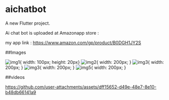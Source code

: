 # aichatbot

A new Flutter project.

Ai chat bot is uploaded at Amazonapp store :

  my app link : https://www.amazon.com/gp/product/B0DGH1JY2S


##Images


![img1](https://github.com/user-attachments/assets/863a8934-a7f0-49ba-b989-83f66ac9ec2f){ width: 100px; height: 20px}
![img2](https://github.com/user-attachments/assets/bd352b87-16dc-4d25-ad48-f6fedb80503e){ width: 200px; }
![img3](https://github.com/user-attachments/assets/ccd15e2a-c5e4-4852-8bef-f9e4f5aca325){ width: 200px; }
![img3](https://github.com/user-attachments/assets/78bdcbfd-894a-409e-bec4-6f7cb349d60f){ width: 200px; }
![img5](https://github.com/user-attachments/assets/7474b7be-c34d-439c-afcb-b05419dd7045){ width: 200px; }

##videos



https://github.com/user-attachments/assets/dff15652-d49e-48e7-8e10-b48db66141a9



